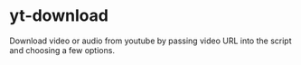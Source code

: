 # yt-download

Download video or audio from youtube by passing video URL into the script and choosing a few options.
